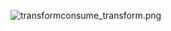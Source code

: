 
![transformconsume_transform.png](https://upload-images.jianshu.io/upload_images/61189-85778a7046b23933.png?imageMogr2/auto-orient/strip%7CimageView2/2/w/1240)
